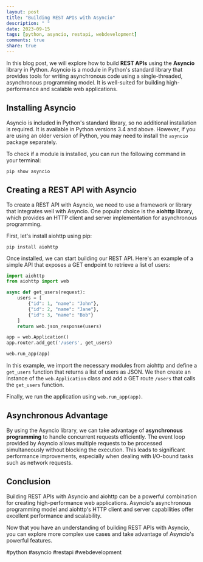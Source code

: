 ```yaml
---
layout: post
title: "Building REST APIs with Asyncio"
description: " "
date: 2023-09-15
tags: [python, asyncio, restapi, webdevelopment]
comments: true
share: true
---
```


In this blog post, we will explore how to build **REST APIs** using the **Asyncio** library in Python. Asyncio is a module in Python's standard library that provides tools for writing asynchronous code using a single-threaded, asynchronous programming model. It is well-suited for building high-performance and scalable web applications.

## Installing Asyncio

Asyncio is included in Python's standard library, so no additional installation is required. It is available in Python versions 3.4 and above. However, if you are using an older version of Python, you may need to install the `asyncio` package separately.

To check if a module is installed, you can run the following command in your terminal:

```
pip show asyncio
```

## Creating a REST API with Asyncio

To create a REST API with Asyncio, we need to use a framework or library that integrates well with Asyncio. One popular choice is the **aiohttp** library, which provides an HTTP client and server implementation for asynchronous programming.

First, let's install aiohttp using pip:

```
pip install aiohttp
```

Once installed, we can start building our REST API. Here's an example of a simple API that exposes a GET endpoint to retrieve a list of users:

```python
import aiohttp
from aiohttp import web

async def get_users(request):
    users = [
        {"id": 1, "name": "John"},
        {"id": 2, "name": "Jane"},
        {"id": 3, "name": "Bob"}
    ]
    return web.json_response(users)

app = web.Application()
app.router.add_get('/users', get_users)

web.run_app(app)
```

In this example, we import the necessary modules from aiohttp and define a `get_users` function that returns a list of users as JSON. We then create an instance of the `web.Application` class and add a GET route `/users` that calls the `get_users` function.

Finally, we run the application using `web.run_app(app)`.

## Asynchronous Advantage

By using the Asyncio library, we can take advantage of **asynchronous programming** to handle concurrent requests efficiently. The event loop provided by Asyncio allows multiple requests to be processed simultaneously without blocking the execution. This leads to significant performance improvements, especially when dealing with I/O-bound tasks such as network requests.

## Conclusion

Building REST APIs with Asyncio and aiohttp can be a powerful combination for creating high-performance web applications. Asyncio's asynchronous programming model and aiohttp's HTTP client and server capabilities offer excellent performance and scalability.

Now that you have an understanding of building REST APIs with Asyncio, you can explore more complex use cases and take advantage of Asyncio's powerful features.

#python #asyncio #restapi #webdevelopment